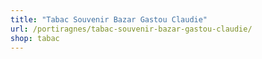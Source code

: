 ```yaml
---
title: "Tabac Souvenir Bazar Gastou Claudie"
url: /portiragnes/tabac-souvenir-bazar-gastou-claudie/
shop: tabac
---
```

